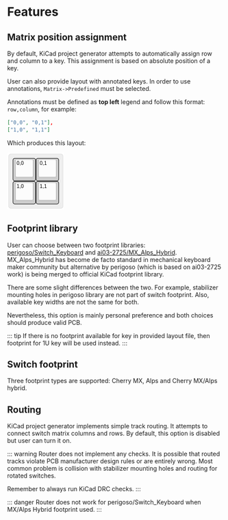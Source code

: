 # Features

## Matrix position assignment

By default, KiCad project generator attempts to automatically assign
row and column to a key. This assignment is based on absolute position
of a key.

User can also provide layout with annotated keys. In order to use annotations,
`Matrix->Predefined` must be selected.

Annotations must be defined as **top left** legend and follow this
format: `row,column`, for example:

``` json
["0,0", "0,1"],
["1,0", "1,1"]
```

Which produces this layout:

![2x2](./assets/2x2.png)

## Footprint library

User can choose between two footprint libraries: [perigoso/Switch_Keyboard](https://github.com/perigoso/keyswitch-kicad-library)
and [ai03-2725/MX_Alps_Hybrid](https://github.com/ai03-2725/MX_Alps_Hybrid).
MX_Alps_Hybrid has become de facto standard in mechanical keyboard maker
community but alternative by perigoso (which is based on ai03-2725 work)
is being merged to official KiCad footprint library.

There are some slight differences between the two. For example, stabilizer
mounting holes in perigoso library are not part of switch footprint.
Also, available key widths are not the same for both.

Nevertheless, this option is mainly personal preference and both choices should
produce valid PCB.

::: tip
If there is no footprint available for key in provided layout file, then
footprint for 1U key will be used instead.
:::

## Switch footprint

Three footprint types are supported: Cherry MX, Alps and Cherry MX/Alps hybrid.

## Routing

KiCad project generator implements simple track routing. It attempts to connect
switch matrix columns and rows. By default, this option is disabled but user
can turn it on.

::: warning
Router does not implement any checks. It is possible that routed tracks violate
PCB manufacturer design rules or are entirely wrong. Most common problem is
collision with stabilizer mounting holes and routing for rotated switches.

Remember to always run KiCad DRC checks.
:::

::: danger
Router does not work for perigoso/Switch_Keyboard when MX/Alps Hybrid
footprint used.
:::
